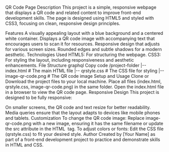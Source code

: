 QR Code Page
Description
This project is a simple, responsive webpage that displays a QR code and related content to improve front-end development skills. The page is designed using HTML5 and styled with CSS3, focusing on clean, responsive design principles.

Features
A visually appealing layout with a blue background and a centered white container.
Displays a QR code image with accompanying text that encourages users to scan it for resources.
Responsive design that adjusts for various screen sizes.
Rounded edges and subtle shadows for a modern aesthetic.
Technologies Used
HTML5: For structuring the webpage.
CSS3: For styling the layout, including responsiveness and aesthetic enhancements.
File Structure
graphql
Copy code
/project-folder
|-- index.html       # The main HTML file
|-- qrstyle.css      # The CSS file for styling
|-- image-qr-code.png # The QR code image
Setup and Usage
Clone or Download the project files to your local machine.
Place all files (index.html, qrstyle.css, image-qr-code.png) in the same folder.
Open the index.html file in a browser to view the QR code page.
Responsive Design
This project is designed to be fully responsive:

On smaller screens, the QR code and text resize for better readability.
Media queries ensure that the layout adapts to devices like mobile phones and tablets.
Customization
To change the QR code image: Replace image-qr-code.png with a new image, ensuring it has the same filename or update the src attribute in the HTML <img> tag.
To adjust colors or fonts: Edit the CSS file (qrstyle.css) to fit your desired style.
Author
Created by [Your Name] as part of a front-end development project to practice and demonstrate skills in HTML and CSS.

